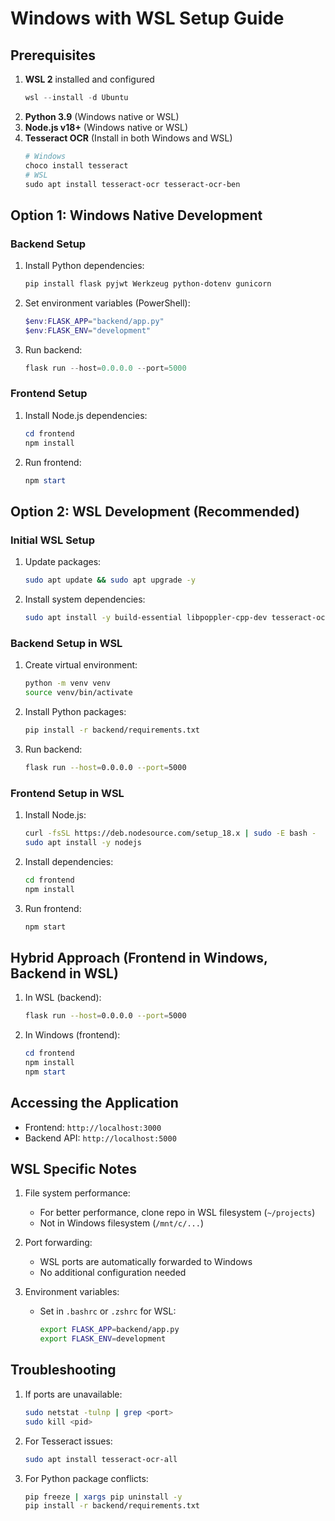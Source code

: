 # Windows with WSL Setup Guide

## Prerequisites
1. **WSL 2** installed and configured
   ```powershell
   wsl --install -d Ubuntu
   ```
2. **Python 3.9** (Windows native or WSL)
3. **Node.js v18+** (Windows native or WSL)
4. **Tesseract OCR** (Install in both Windows and WSL)
   ```powershell
   # Windows
   choco install tesseract
   # WSL
   sudo apt install tesseract-ocr tesseract-ocr-ben
   ```

## Option 1: Windows Native Development

### Backend Setup
1. Install Python dependencies:
   ```powershell
   pip install flask pyjwt Werkzeug python-dotenv gunicorn
   ```

2. Set environment variables (PowerShell):
   ```powershell
   $env:FLASK_APP="backend/app.py"
   $env:FLASK_ENV="development"
   ```

3. Run backend:
   ```powershell
   flask run --host=0.0.0.0 --port=5000
   ```

### Frontend Setup
1. Install Node.js dependencies:
   ```powershell
   cd frontend
   npm install
   ```

2. Run frontend:
   ```powershell
   npm start
   ```

## Option 2: WSL Development (Recommended)

### Initial WSL Setup
1. Update packages:
   ```bash
   sudo apt update && sudo apt upgrade -y
   ```

2. Install system dependencies:
   ```bash
   sudo apt install -y build-essential libpoppler-cpp-dev tesseract-ocr tesseract-ocr-ben libleptonica-dev
   ```

### Backend Setup in WSL
1. Create virtual environment:
   ```bash
   python -m venv venv
   source venv/bin/activate
   ```

2. Install Python packages:
   ```bash
   pip install -r backend/requirements.txt
   ```

3. Run backend:
   ```bash
   flask run --host=0.0.0.0 --port=5000
   ```

### Frontend Setup in WSL
1. Install Node.js:
   ```bash
   curl -fsSL https://deb.nodesource.com/setup_18.x | sudo -E bash -
   sudo apt install -y nodejs
   ```

2. Install dependencies:
   ```bash
   cd frontend
   npm install
   ```

3. Run frontend:
   ```bash
   npm start
   ```

## Hybrid Approach (Frontend in Windows, Backend in WSL)

1. In WSL (backend):
   ```bash
   flask run --host=0.0.0.0 --port=5000
   ```

2. In Windows (frontend):
   ```powershell
   cd frontend
   npm install
   npm start
   ```

## Accessing the Application
- Frontend: `http://localhost:3000`
- Backend API: `http://localhost:5000`

## WSL Specific Notes
1. File system performance:
   - For better performance, clone repo in WSL filesystem (`~/projects`)
   - Not in Windows filesystem (`/mnt/c/...`)

2. Port forwarding:
   - WSL ports are automatically forwarded to Windows
   - No additional configuration needed

3. Environment variables:
   - Set in `.bashrc` or `.zshrc` for WSL:
     ```bash
     export FLASK_APP=backend/app.py
     export FLASK_ENV=development
     ```

## Troubleshooting
1. If ports are unavailable:
   ```bash
   sudo netstat -tulnp | grep <port>
   sudo kill <pid>
   ```

2. For Tesseract issues:
   ```bash
   sudo apt install tesseract-ocr-all
   ```

3. For Python package conflicts:
   ```bash
   pip freeze | xargs pip uninstall -y
   pip install -r backend/requirements.txt